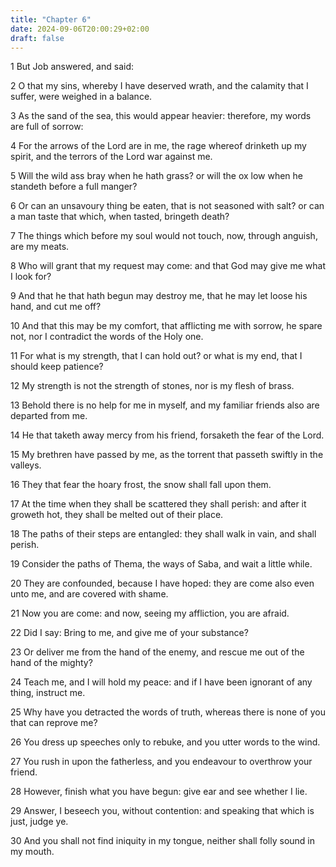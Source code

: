 ```yaml
---
title: "Chapter 6"
date: 2024-09-06T20:00:29+02:00
draft: false
---
```



1 But Job answered, and said:

2 O that my sins, whereby I have deserved wrath, and the calamity that I suffer, were weighed in a balance.

3 As the sand of the sea, this would appear heavier: therefore, my words are full of sorrow:

4 For the arrows of the Lord are in me, the rage whereof drinketh up my spirit, and the terrors of the Lord war against me.

5 Will the wild ass bray when he hath grass? or will the ox low when he standeth before a full manger?

6 Or can an unsavoury thing be eaten, that is not seasoned with salt? or can a man taste that which, when tasted, bringeth death?

7 The things which before my soul would not touch, now, through anguish, are my meats.

8 Who will grant that my request may come: and that God may give me what I look for?

9 And that he that hath begun may destroy me, that he may let loose his hand, and cut me off?

10 And that this may be my comfort, that afflicting me with sorrow, he spare not, nor I contradict the words of the Holy one.

11 For what is my strength, that I can hold out? or what is my end, that I should keep patience?

12 My strength is not the strength of stones, nor is my flesh of brass.

13 Behold there is no help for me in myself, and my familiar friends also are departed from me.

14 He that taketh away mercy from his friend, forsaketh the fear of the Lord.

15 My brethren have passed by me, as the torrent that passeth swiftly in the valleys.

16 They that fear the hoary frost, the snow shall fall upon them.

17 At the time when they shall be scattered they shall perish: and after it groweth hot, they shall be melted out of their place.

18 The paths of their steps are entangled: they shall walk in vain, and shall perish.

19 Consider the paths of Thema, the ways of Saba, and wait a little while.

20 They are confounded, because I have hoped: they are come also even unto me, and are covered with shame.

21 Now you are come: and now, seeing my affliction, you are afraid.

22 Did I say: Bring to me, and give me of your substance?

23 Or deliver me from the hand of the enemy, and rescue me out of the hand of the mighty?

24 Teach me, and I will hold my peace: and if I have been ignorant of any thing, instruct me.

25 Why have you detracted the words of truth, whereas there is none of you that can reprove me?

26 You dress up speeches only to rebuke, and you utter words to the wind.

27 You rush in upon the fatherless, and you endeavour to overthrow your friend.

28 However, finish what you have begun: give ear and see whether I lie.

29 Answer, I beseech you, without contention: and speaking that which is just, judge ye.

30 And you shall not find iniquity in my tongue, neither shall folly sound in my mouth.


